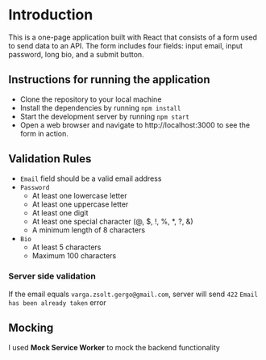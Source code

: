 # Introduction

This is a one-page application built with React that consists of a form used to send data to an API.
The form includes four fields: input email, input password, long bio, and a submit button.

## Instructions for running the application
- Clone the repository to your local machine
- Install the dependencies by running `npm install`
- Start the development server by running `npm start`
- Open a web browser and navigate to http://localhost:3000 to see the form in action.

## Validation Rules

- `Email` field should be a valid email address
- `Password`
  - At least one lowercase letter
  - At least one uppercase letter
  - At least one digit
  - At least one special character (@, $, !, %, *, ?, &)
  - A minimum length of 8 characters
- `Bio`
  - At least 5 characters
  - Maximum 100 characters

### Server side validation
If the email equals `varga.zsolt.gergo@gmail.com`, server will send `422` `Email has been already taken` error

## Mocking

I used **Mock Service Worker** to mock the backend functionality
